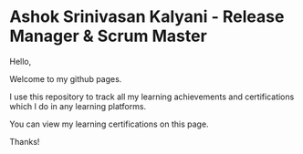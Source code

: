 # Ashok Srinivasan Kalyani - Release Manager & Scrum Master

Hello,

Welcome to my github pages. 

I use this repository to track all my learning achievements and certifications which I do in any learning platforms. 

You can view my learning certifications on this page. 

Thanks!

